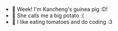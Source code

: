 - 👋 Week! I'm Kancheng's guinea pig :D!
- 🥔 She calls me a big potato :(
- 🍅 I like eating tomatoes and do coding :3
